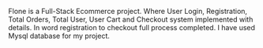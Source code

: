 Flone is a Full-Stack Ecommerce project. Where User Login, Registration, Total Orders, Total User, User Cart and Checkout system implemented with details. In word registration to checkout full process completed. I have used Mysql database for my project.

